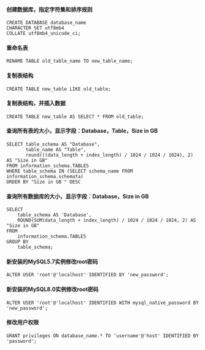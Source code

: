 #### 创建数据库，指定字符集和排序规则
```
CREATE DATABASE database_name
CHARACTER SET utf8mb4
COLLATE utf8mb4_unicode_ci;
```
#### 重命名表
```
RENAME TABLE old_table_name TO new_table_name;
```
#### 复制表结构
```
CREATE TABLE new_table LIKE old_table;
```
#### 复制表结构，并插入数据
```
CREATE TABLE new_table AS SELECT * FROM old_table;
```

#### 查询所有表的大小，显示字段：Database，Table，Size in GB
```
SELECT table_schema AS "Database",
       table_name AS "Table",
       round(((data_length + index_length) / 1024 / 1024 / 1024), 2) AS "Size in GB"
FROM information_schema.TABLES
WHERE table_schema IN (SELECT schema_name FROM information_schema.schemata)
ORDER BY "Size in GB " DESC
```
#### 查询所有数据库的大小，显示字段：Database，Size in GB
```
SELECT 
    table_schema AS 'Database',
    ROUND(SUM(data_length + index_length) / 1024 / 1024 / 1024, 2) AS "Size in GB"
FROM 
    information_schema.TABLES
GROUP BY 
    table_schema;
```
#### 新安装的MySQL5.7实例修改root密码
```
ALTER USER 'root'@'localhost' IDENTIFIED BY 'new_password';
```
#### 新安装的MySQL8.0实例修改root密码
```
ALTER USER 'root'@'localhost' IDENTIFIED WITH mysql_native_password BY 'new_password';
```
#### 修改用户权限
```
GRANT privileges ON database_name.* TO 'username'@'host' IDENTIFIED BY 'password';
```
